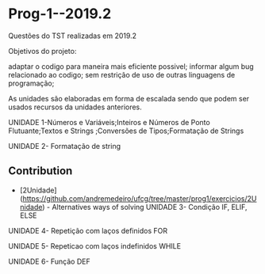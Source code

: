# Prog-1--2019.2
Questões do TST realizadas em 2019.2

Objetivos do projeto:

adaptar o codigo para maneira mais eficiente possivel;
informar algum bug relacionado ao codigo;
sem restrição de uso de outras linguagens de programação;


As unidades são elaboradas em forma de escalada sendo que podem ser usados recursos da unidades anteriores.

UNIDADE 1-Números e Variáveis;Inteiros e Números de Ponto Flutuante;Textos e Strings ;Conversões de Tipos;Formatação de Strings

UNIDADE 2- Formatação de string	

## Contribution

* [2Unidade] (https://github.com/andremedeiro/ufcg/tree/master/prog1/exercicios/2Unidade) - Alternatives ways of solving
UNIDADE 3- Condição IF, ELIF, ELSE	

UNIDADE 4- Repetição com laços definidos FOR

UNIDADE 5- Repeticao com laços indefinidos WHILE

UNIDADE 6- Função DEF	
